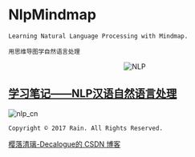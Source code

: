 # NlpMindmap

`Learning Natural Language Processing with Mindmap.`

`用思维导图学自然语言处理`

<div align=center>

![NLP](https://github.com/Decalogue/NlpMindmap/blob/master/img/nlp.jpg "NLP")

</div>

## [学习笔记——NLP汉语自然语言处理](https://github.com/Decalogue/NlpMindmap/tree/master/nlp_cn)

![nlp_cn](https://github.com/Decalogue/NlpMindmap/blob/master/img/nlp_cn/0.png "nlp_cn")


`Copyright © 2017 Rain. All Rights Reserved.`

[樱落清璃-Decalogue的 CSDN 博客](https://www.decalogue.cn)
